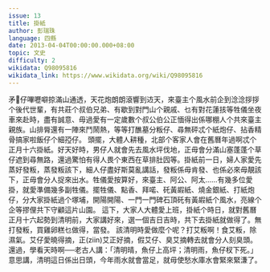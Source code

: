 ```yaml
---
issue: 13
title: 掛紙
author: 彭瑞珠
language: 四縣
date: 2013-04-04T00:00:00.000+08:00
topic: 文史
difficulty: 2
wikidata: Q98095816
wikidata_link: https://www.wikidata.org/wiki/Q98095816
---
```

矛𤊶仔嗶嚦噼掠滿山通透，天花炮朗朗滾響到䢍天，來臺主个風水前企到淰淰拶拶个後代世輩，有共莊个叔伯兄弟、有歇到對門山个親戚、乜有對花蓮㧡等牲儀坐夜車來赴時，盡有誠意、毋過愛有一定歲數个叔公伯公正愐得出係哪棚人个共來臺主親族。山排脣還有一陣來鬥鬧熱，等等打醮墓分粄仔、尋無砰忒个紙炮仔、拈香精骨搞家啦飯仔个細孲仔。
頭擺，大體人耕種，北部个客家人會在舊曆年過啊忒个正月十六掛紙。好天好時，男仔人就會先去風水坪伐地，正毋會分滿山塞蓬蓬个草仔遮到尋無路，還過驚怕有得人畏个東西在草排肚囥等。掛紙前一日，婦人家愛先蒸好發粄，蒸發粄該下，細人仔盡好斯莫亂講話，發粄係毋肯發、也係必來毋靚該下，正毋會分人捉來出水。牲儀愛按算好，來臺主、阿公、阿太……有幾多位愛掛，就愛準備幾多副牲儀。擺牲儀、點香、拜喏、矺黃嘏紙、燒金銀紙、打紙炮仔，分大家掛紙過个塚埔，開陽開陽、一門一門碑石頂矺有黃嘏紙个風水，亮線个企等摎俚共下守顧這片山園。
這下，大家人大體愛上班，掛紙个時日，就對舊曆正月十六起勢到清明前，大家講好來，選一個吉日吉時，共下去掛紙就做得了。無打發粄，買雞卵糕乜做得，當發。
該清明時愛做麼个呢？打艾粄啊！食艾粄，除濕氣。艾仔愛曉得摘，正(ziin)艾正好摘，假艾仔、臭艾摘轉去就會分人刻臭頭。還過，學看天時啊──老古人講：「清明晴，魚仔上高坪；清明雨，魚仔杈下死。」意思講，清明這日係出日頭，今年雨水就會當足，就毋使愁水庫水會緊來緊溓了。